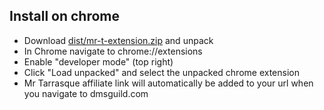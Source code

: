 ## Install on chrome
* Download [dist/mr-t-extension.zip](dist/mr-t-extension.zip) and unpack
* In Chrome navigate to chrome://extensions
* Enable "developer mode" (top right)
* Click "Load unpacked" and select the unpacked chrome extension
* Mr Tarrasque affiliate link will automatically be added to your url when you navigate to dmsguild.com